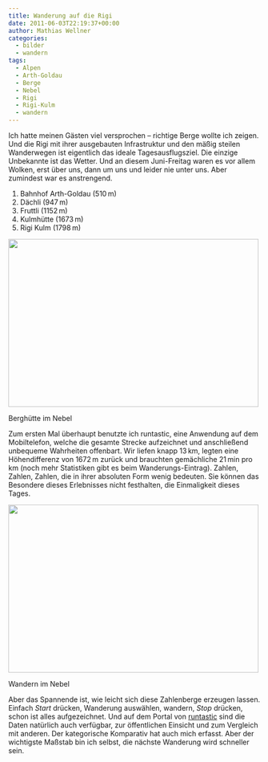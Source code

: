 ```yaml
---
title: Wanderung auf die Rigi
date: 2011-06-03T22:19:37+00:00
author: Mathias Wellner
categories:
  - bilder
  - wandern
tags:
  - Alpen
  - Arth-Goldau
  - Berge
  - Nebel
  - Rigi
  - Rigi-Kulm
  - wandern
---
```

Ich hatte meinen Gästen viel versprochen &ndash; richtige Berge wollte ich zeigen. Und die Rigi mit ihrer ausgebauten Infrastruktur und den mäßig steilen Wanderwegen ist eigentlich das ideale Tagesausflugsziel. Die einzige Unbekannte ist das Wetter. Und an diesem Juni-Freitag waren es vor allem Wolken, erst über uns, dann um uns und leider nie unter uns. Aber zumindest war es anstrengend. 

  1. Bahnhof Arth-Goldau (510&thinsp;m)
  2. Dächli (947&thinsp;m)
  3. Fruttli (1152&thinsp;m)
  4. Kulmhütte (1673&thinsp;m)
  5. Rigi Kulm (1798&thinsp;m)

<div style="width: 510px" class="wp-caption aligncenter">
  <img src="https://lh5.googleusercontent.com/-qe5IwZaeWMM/Te_UsqEjajI/AAAAAAAAAFg/qDRA5KLKGpQ/s800/MW_20110603_0170.jpg" height="335" width="500" />
  
  <p class="wp-caption-text">
    Berghütte im Nebel<br />
  </p>
</div>

Zum ersten Mal überhaupt benutzte ich runtastic, eine Anwendung auf dem Mobiltelefon, welche die gesamte Strecke aufzeichnet und anschließend unbequeme Wahrheiten offenbart. Wir liefen knapp 13&thinsp;km, legten eine Höhendifferenz von 1672&thinsp;m zurück und brauchten gemächliche 21&thinsp;min pro km (noch mehr Statistiken gibt es beim Wanderungs-Eintrag). Zahlen, Zahlen, Zahlen, die in ihrer absoluten Form wenig bedeuten. Sie können das Besondere dieses Erlebnisses nicht festhalten, die Einmaligkeit dieses Tages. 

<div style="width: 510px" class="wp-caption aligncenter">
  <img src="https://lh4.googleusercontent.com/-9gNtobXFKPQ/Te_Usqh2NzI/AAAAAAAAAFk/7Z6ud4dH8JA/s800/MW_20110603_0164.jpg" height="335" width="500" />
  
  <p class="wp-caption-text">
    Wandern im Nebel<br />
  </p>
</div>

Aber das Spannende ist, wie leicht sich diese Zahlenberge erzeugen lassen. Einfach _Start_ drücken, Wanderung auswählen, wandern, _Stop_ drücken, schon ist alles aufgezeichnet. Und auf dem Portal von [runtastic](http://www.runtastic.com) sind die Daten natürlich auch verfügbar, zur öffentlichen Einsicht und zum Vergleich mit anderen. Der kategorische Komparativ hat auch mich erfasst. Aber der wichtigste Maßstab bin ich selbst, die nächste Wanderung wird schneller sein.
